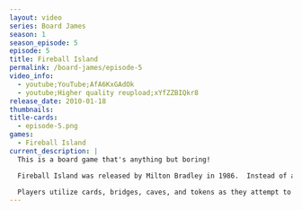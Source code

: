 ```yaml
---
layout: video
series: Board James
season: 1
season_episode: 5
episode: 5
title: Fireball Island
permalink: /board-james/episode-5
video_info:
  - youtube;YouTube;AfA6KxGAdOk
  - youtube;Higher quality reupload;xYfZZBIQkr8
release_date: 2010-01-18
thumbnails:
title-cards: 
  - episode-5.png
games:
  - Fireball Island
current_description: |
  This is a board game that's anything but boring!

  Fireball Island was released by Milton Bradley in 1986.  Instead of a flat board, players traverse a three-dimensional island in search of the idol Vul-Kar's jewel.  But escaping with the treasure won't be easy.

  Players utilize cards, bridges, caves, and tokens as they attempt to obtain the treasure.  Once they have it, they become the target of the other players.  And let's not forget the 5 - count 'em - 5 fireballs that can come careening down the mountain at any moment to engulf the players and put them in a smolder pit.  Then face the most harrowing challenge of them all - making your game piece fit on the boat!
---
```


